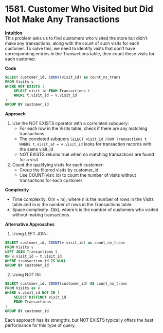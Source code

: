 # 1581. Customer Who Visited but Did Not Make Any Transactions

**Intuition**  
This problem asks us to find customers who visited the store but didn't make any transactions, along with the count of such visits for each customer. To solve this, we need to identify visits that don't have corresponding entries in the Transactions table, then count these visits for each customer.

**Code**

```sql
SELECT customer_id, COUNT(visit_id) as count_no_trans
FROM Visits v
WHERE NOT EXISTS (
    SELECT visit_id FROM Transactions t
    WHERE t.visit_id = v.visit_id
)
GROUP BY customer_id
```

**Approach**

1. Use the NOT EXISTS operator with a correlated subquery:
   - For each row in the Visits table, check if there are any matching transactions
   - The correlated subquery `SELECT visit_id FROM Transactions t WHERE t.visit_id = v.visit_id` looks for transaction records with the same visit_id
   - NOT EXISTS returns true when no matching transactions are found for a visit
2. Count the qualifying visits for each customer:
   - Group the filtered visits by customer_id
   - Use COUNT(visit_id) to count the number of visits without transactions for each customer

**Complexity**

- Time complexity: O(n × m), where n is the number of rows in the Visits table and m is the number of rows in the Transactions table.
- Space complexity: O(k), where k is the number of customers who visited without making transactions.

**Alternative Approaches**

1. Using LEFT JOIN:

```sql
SELECT customer_id, COUNT(v.visit_id) as count_no_trans
FROM Visits v
LEFT JOIN Transactions t
ON v.visit_id = t.visit_id
WHERE transaction_id IS NULL
GROUP BY customer_id
```

2. Using NOT IN:

```sql
SELECT customer_id, COUNT(customer_id) AS count_no_trans
FROM Visits as v
WHERE v.visit_id NOT IN (
    SELECT DISTINCT visit_id
    FROM Transactions
)
GROUP BY customer_id
```

Each approach has its strengths, but NOT EXISTS typically offers the best performance for this type of query.
